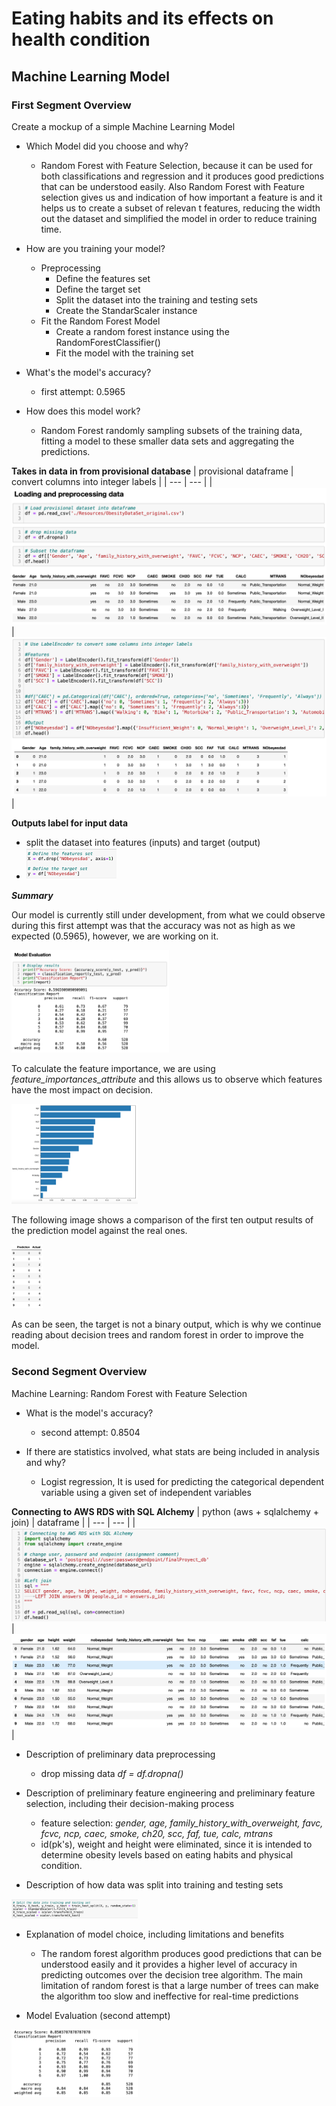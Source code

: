 # Eating habits and its effects on health condition
## Machine Learning Model

### First Segment Overview
Create a mockup of a simple Machine Learning Model

- Which Model did you choose and why?
    - Random Forest with Feature Selection, because it can be used for both classifications and regression and it produces good predictions that can be understood easily. Also Random Forest with Feature selection gives us and indication of how important a feature is and it helps us to create a subset of relevan t features, reducing the width out the dataset and simplified the model in order to reduce training time.

- How are you training your model?
    - Preprocessing
        - Define the features set
        - Define the target set
        - Split the dataset into the training and testing sets
        - Create the StandarScaler instance
    - Fit the Random Forest Model
        - Create a random forest instance using the RandomForestClassifier()
        - Fit the model with the training set

- What's the model's accuracy?
    - first attempt: 0.5965

- How does this model work?
    - Random Forest randomly sampling subsets of the training data, fitting a model to these smaller data sets and aggregating the predictions.


**Takes in data in from provisional database**
| provisional dataframe | convert columns into integer labels |
| --- | --- |
| <img src="/Resources/s1_provisionalDB-1.png"> | <img src="/Resources/s1_provisionalDB-2.png"> | 

**Outputs label for input data**
- split the dataset into features (inputs) and target (output)
- <img src="/Resources/s1-OutputLabel-inputData.png" width="30%" height="30%">

***Summary***

Our model is currently still under development, from what we could observe during this first attempt was that the accuracy was not as high as we expected (0.5965), however, we are working on it. 

<img src="/Resources/s1_modelEvaluation.png" width="50%" height="50%">

To calculate the feature importance, we are using *feature_importances_attribute* and this allows us to observe which features have the most impact on decision.

<img src="/Resources/s1_features.png" width="40%" height="40%">
    
The following image shows a comparison of the first ten output results of the prediction model against the real ones.

<img src="/Resources/s1_Labels.png" width="10%" height="10%">

As can be seen, the target is not a binary output, which is why we continue reading about decision trees and random forest in order to improve the model.

### Second Segment Overview 
Machine Learning: Random Forest with Feature Selection
- What is the model's accuracy?
    - second attempt: 0.8504
     
- If there are statistics involved, what stats are being included in analysis and why?
    - Logist regression, It is used for predicting the categorical dependent variable using a given set of independent variables 

**Connecting to AWS RDS with SQL Alchemy**
| python (aws + sqlalchemy + join) | dataframe | 
| --- | --- |
| <img src="/Resources/s2_DB-2.png"> | <img src="/Resources/s2_DB-3.png"> |

- Description of preliminary data preprocessing
    - drop missing data *df = df.dropna()*
    
- Description of preliminary feature engineering and preliminary feature selection, including their decision-making process
    - feature selection: *gender, age, family_history_with_overweight, favc, fcvc, ncp, caec, smoke, ch20, scc, faf, tue, calc, mtrans*
    - id(pk's), weight and height were eliminated, since it is intended to determine obesity levels based on eating habits and physical condition.
    
- Description of how data was split into training and testing sets
<img src="/Resources/s2_splitData.png" width="40%" height="40%">
    
- Explanation of model choice, including limitations and benefits
    - The random forest algorithm produces good predictions that can be understood easily and it provides a higher level of accuracy in predicting outcomes over the decision tree algorithm. The main limitation of random forest is that a large number of trees can make the algorithm too slow and ineffective for real-time predictions

- Model Evaluation (second attempt)
<img src="/Resources/s2_modelEvaluation.png" width="40%" height="40%">
